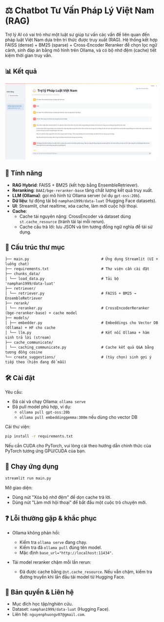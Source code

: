 # ⚖️ Chatbot Tư Vấn Pháp Lý Việt Nam (RAG)
Trợ lý AI có vai trò như một luật sư giúp tư vấn các vấn đề liên quan đến pháp luật Việt Nam dựa trên tri thức được truy xuất (RAG). Hệ thống kết hợp FAISS (dense) + BM25 (sparse) + Cross-Encoder Reranker để chọn lọc ngữ cảnh, sinh đáp án bằng mô hình trên Ollama, và có bộ nhớ đệm (cache) tiết kiệm thời gian truy vấn.

## 📊 Kết quả
![Sample Image](demo/demo.png)


## 🎯 Tính năng
- **RAG Hybrid**: FAISS + BM25 (kết hợp bằng EnsembleRetriever).
- **Reranking**: `BAAI/bge-reranker-base` tăng chất lượng kết quả truy xuất.
- **LLM (Ollama)**: gọi mô hình từ Ollama server (ví dụ `gpt-oss:20b`).
- **Dữ liệu**: tự động tải bộ `namphan1999/data-luat` (Hugging Face datasets).
- **UI**: Streamlit, chat realtime, xóa cache, làm mới cuộc hội thoại.
- **Cache**:
  - Cache tài nguyên nặng: CrossEncoder và dataset dùng `st.cache_resource` (tránh tải lại mỗi rerun).
  - Cache câu trả lời: lưu JSON và tìm tương đồng ngữ nghĩa để tái sử dụng.

## 🧱 Cấu trúc thư mục

```
├── main.py                                 # Ứng dụng Streamlit (UI + luồng chat)
├── requirements.txt                        # Thư viện cần cài đặt
├── chunks_data/
│ └── load_data.py                          # Tải bộ 'namphan1999/data-luat'
├── retriever/
│ └── retriever.py                          # FAISS + BM25 → EnsembleRetriever
├── rerank/
│ └── reranker.py                           # CrossEncoderReranker (bge-reranker-base) + cache model
├── models/
│ ├── embedder.py                           # Embeddings cho Vector DB (Ollama) + HF cho cache
│ └── llm.py                                # Kết nối Ollama + hàm sinh trả lời (stream)
├── cache_communicate/
│ └── caching_communicate.py                # Cache kết quả Q&A bằng tương đồng cosine
└── create_suggestions/                     # (tùy chọn) sinh gợi ý tiếp theo (hiện đang để mẫu)
```

## 🛠️ Cài đặt

Yêu cầu:
- Đã cài và chạy Ollama: `ollama serve`
- Đã pull model phù hợp, ví dụ:
  - `ollama pull gpt-oss:20b`
  - `ollama pull embeddinggemma:300m` nếu dùng cho vector DB

Cài thư viện:
```bash
pip install -r requirements.txt
```

Nếu cần CUDA cho PyTorch, vui lòng cài theo hướng dẫn chính thức của PyTorch tương ứng GPU/CUDA của bạn.

## 🚀 Chạy ứng dụng

```bash
streamlit run main.py
```

Mở giao diện:
- Dùng nút "Xóa bộ nhớ đệm" để dọn cache trả lời.
- Dùng nút "Làm mới hội thoại" để bắt đầu một cuộc trò chuyện mới.

## ❓ Lỗi thường gặp & khắc phục

- Ollama không phản hồi:
  - Kiểm tra `ollama serve` đang chạy.
  - Kiểm tra đã `ollama pull` đúng tên model.
  - Mặc định `base_url="http://localhost:11434"`.

- Tải model reranker chậm mỗi lần rerun:
  - Đã được cache bằng `@st.cache_resource`. Nếu vẫn chậm, kiểm tra đường truyền khi lần đầu tải model từ Hugging Face.

## 📄 Bản quyền & Liên hệ
- Mục đích học tập/nghiên cứu.
- Dataset: `namphan1999/data-luat` (Hugging Face).
- Liên hệ: `nguyenphuongv07@gmail.com`.
